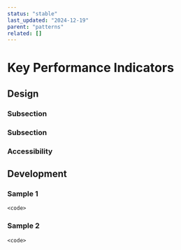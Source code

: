 ```yaml
---
status: "stable"
last_updated: "2024-12-19"
parent: "patterns"
related: []
---
```


# Key Performance Indicators

## Design

### Subsection

### Subsection

### Accessibility

## Development

### Sample 1

```
<code>
```

### Sample 2

```
<code>
```
